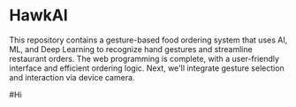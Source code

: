 # HawkAI
This repository contains a gesture-based food ordering system that uses AI, ML, and Deep Learning to recognize hand gestures and streamline restaurant orders. The web programming is complete, with a user-friendly interface and efficient ordering logic. Next, we'll integrate gesture selection and interaction via device camera. 

#Hi
